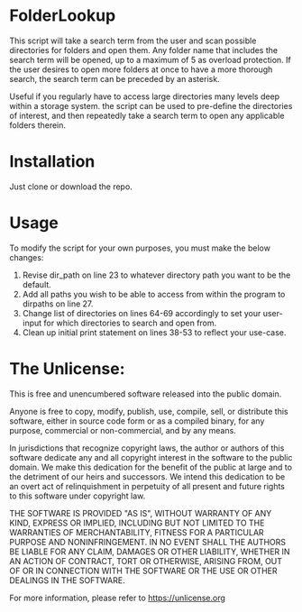 # FolderLookup
This script will take a search term from the user and scan possible directories for folders and open them. Any folder name that includes the search term will be opened, up to a maximum of 5 as overload protection. If the user desires to open more folders at once to have a more thorough search, the search term can be preceded by an asterisk.

Useful if you regularly have to access large directories many levels deep within a storage system. the script can be used to pre-define the directories of interest, and then repeatedly take a search term to open any applicable folders therein.

# Installation
Just clone or download the repo.

# Usage

To modify the script for your own purposes, you must make the below changes:

1.  Revise dir_path on line 23 to whatever directory path you want to be the default.
2.  Add all paths you wish to be able to access from within the program to dirpaths on line 27.
3.  Change list of directories on lines 64-69 accordingly to set your user-input for which directories to search and open from.
4.  Clean up initial print statement on lines 38-53 to reflect your use-case.

# The Unlicense:

This is free and unencumbered software released into the public domain.

Anyone is free to copy, modify, publish, use, compile, sell, or
distribute this software, either in source code form or as a compiled
binary, for any purpose, commercial or non-commercial, and by any
means.

In jurisdictions that recognize copyright laws, the author or authors
of this software dedicate any and all copyright interest in the
software to the public domain. We make this dedication for the benefit
of the public at large and to the detriment of our heirs and
successors. We intend this dedication to be an overt act of
relinquishment in perpetuity of all present and future rights to this
software under copyright law.

THE SOFTWARE IS PROVIDED "AS IS", WITHOUT WARRANTY OF ANY KIND,
EXPRESS OR IMPLIED, INCLUDING BUT NOT LIMITED TO THE WARRANTIES OF
MERCHANTABILITY, FITNESS FOR A PARTICULAR PURPOSE AND NONINFRINGEMENT.
IN NO EVENT SHALL THE AUTHORS BE LIABLE FOR ANY CLAIM, DAMAGES OR
OTHER LIABILITY, WHETHER IN AN ACTION OF CONTRACT, TORT OR OTHERWISE,
ARISING FROM, OUT OF OR IN CONNECTION WITH THE SOFTWARE OR THE USE OR
OTHER DEALINGS IN THE SOFTWARE.

For more information, please refer to <https://unlicense.org>
